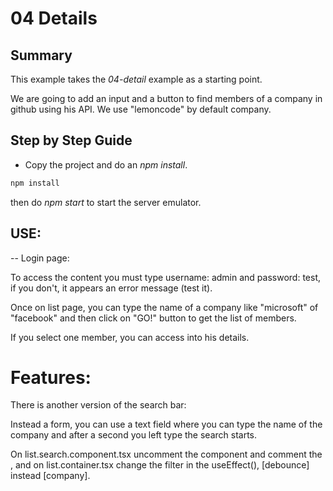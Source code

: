 # 04 Details

## Summary

This example takes the _04-detail_ example as a starting point.

We are going to add an input and a button to find members of a company in github using his API.
We use "lemoncode" by default company.


## Step by Step Guide

- Copy the project and do an _npm install_.

```bash
npm install
```

then do _npm start_ to start the server emulator.

## USE:

 -- Login page:

 To access the content you must type username: admin and password: test, if you don't, it appears an error message (test it).

 Once on list page, you can type the name of a company like "microsoft" of "facebook" and then click on "GO!" button to get the list of members.

 If you select one member, you can access into his details.

 # Features:

 There is another version of the search bar:

 Instead a form, you can use a text field where you can type the name of the company and after a second you left type the search starts.

 On list.search.component.tsx uncomment the <JustTextField /> component and comment the <FormSearch /> , and on list.container.tsx change the filter in the useEffect(), [debounce] instead [company].




